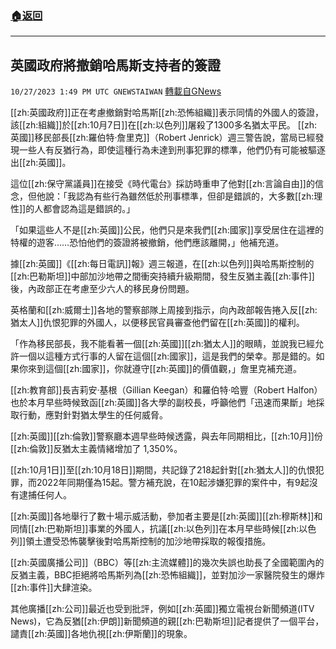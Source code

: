 ###  [:house:返回](README.md)
---


## 英國政府將撤銷哈馬斯支持者的簽證
`10/27/2023 1:49 PM UTC GNEWSTAIWAN` [轉載自GNews](https://gnews.org/articles/1888756)



  
[[zh:英國政府]]正在考慮撤銷對哈馬斯[[zh:恐怖組織]]表示同情的外國人的簽證，該[[zh:組織]]於[[zh:10月7日]]在[[zh:以色列]]屠殺了1300多名猶太平民。
[[zh:英國]]移民部長[[zh:羅伯特·詹里克]]（Robert Jenrick）週三警告說，當局已經發現一些人有反猶行為，即使這種行為未達到刑事犯罪的標準，他們仍有可能被驅逐出[[zh:英國]]。

  

這位[[zh:保守黨議員]]在接受《時代電台》採訪時重申了他對[[zh:言論自由]]的信念，但他說：「我認為有些行為雖然低於刑事標準，但卻是錯誤的，大多數[[zh:理性]]的人都會認為這是錯誤的。」

  

「如果這些人不是[[zh:英國]]公民，他們只是來我們[[zh:國家]]享受居住在這裡的特權的遊客……恐怕他們的簽證將被撤銷，他們應該離開，」他補充道。

  

據[[zh:英國]]《[[zh:每日電訊]]報》週三報道，在[[zh:以色列]]與哈馬斯控制的[[zh:巴勒斯坦]]中部加沙地帶之間衝突持續升級期間，發生反猶主義[[zh:事件]]後，內政部正在考慮至少六人的移民身份問題。

  

英格蘭和[[zh:威爾士]]各地的警察部隊上周接到指示，向內政部報告捲入反[[zh:猶太人]]仇恨犯罪的外國人，以便移民官員審查他們留在[[zh:英國]]的權利。

  

「作為移民部長，我不能看著一個[[zh:英國]][[zh:猶太人]]的眼睛，並說我已經允許一個以這種方式行事的人留在這個[[zh:國家]]，這是我們的榮幸。那是錯的。如果你來到這個[[zh:國家]]，你就遵守[[zh:英國]]的價值觀，」詹里克補充道。

  

[[zh:教育部]]長吉莉安·基根（Gillian Keegan）和羅伯特·哈豐（Robert Halfon）也於本月早些時候致函[[zh:英國]]各大學的副校長，呼籲他們「迅速而果斷」地採取行動，應對針對猶太學生的任何威脅。

  

[[zh:英國]][[zh:倫敦]]警察廳本週早些時候透露，與去年同期相比，[[zh:10月]]份[[zh:倫敦]]反猶太主義情緒增加了 1,350%。

  

[[zh:10月1日]]至[[zh:10月18日]]期間，共記錄了218起針對[[zh:猶太人]]的仇恨犯罪，而2022年同期僅為15起。警方補充說，在10起涉嫌犯罪的案件中，有9起沒有逮捕任何人。

  

[[zh:英國]]各地舉行了數十場示威活動，參加者主要是[[zh:英國]][[zh:穆斯林]]和同情[[zh:巴勒斯坦]]事業的外國人，抗議[[zh:以色列]]在本月早些時候[[zh:以色列]]領土遭受恐怖襲擊後對哈馬斯控制的加沙地帶採取的報復措施。

  

[[zh:英國廣播公司]]（BBC）等[[zh:主流媒體]]的幾次失誤也助長了全國範圍內的反猶主義，BBC拒絕將哈馬斯列為[[zh:恐怖組織]]，並對加沙一家醫院發生的爆炸[[zh:事件]]大肆渲染。

  

其他廣播[[zh:公司]]最近也受到批評，例如[[zh:英國]]獨立電視台新聞頻道(ITV News)，它為反猶[[zh:伊朗]]新聞頻道的親[[zh:巴勒斯坦]]記者提供了一個平台，譴責[[zh:英國]]各地仇視[[zh:伊斯蘭]]的現象。
